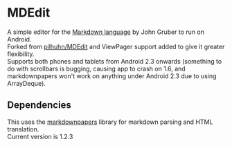 # MDEdit

A simple editor for the [Markdown language][2] by John Gruber to run on Android.  
Forked from [pilhuhn/MDEdit][3] and ViewPager support added to give it greater flexibility.  
Supports both phones and tablets from Android 2.3 onwards (something to do with scrollbars is bugging, causing app to crash on 1.6, and markdownpapers won't work on anything under Android 2.3 due to using ArrayDeque).

## Dependencies
This uses the [markdownpapers][1] library for markdown parsing and HTML translation.  
Current version is 1.2.3

[1]: http://markdown.tautua.org/
[2]: http://daringfireball.net/projects/markdown/syntax
[3]: https://github.com/pilhuhn/MDEdit